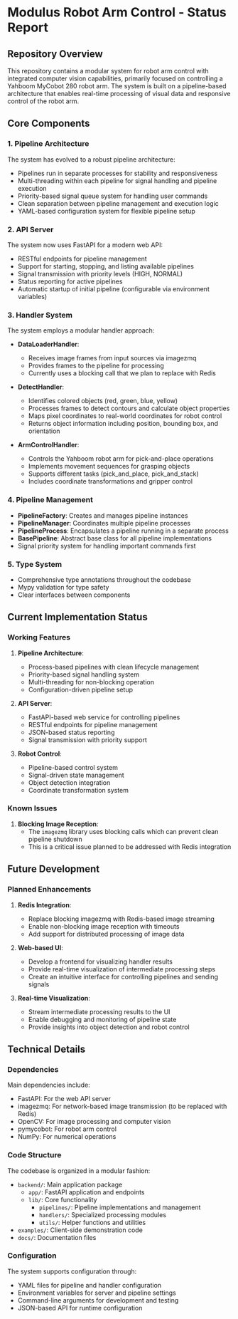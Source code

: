 # Modulus Robot Arm Control - Status Report

## Repository Overview

This repository contains a modular system for robot arm control with integrated computer vision capabilities, primarily focused on controlling a Yahboom MyCobot 280 robot arm. The system is built on a pipeline-based architecture that enables real-time processing of visual data and responsive control of the robot arm.

## Core Components

### 1. Pipeline Architecture

The system has evolved to a robust pipeline architecture:
- Pipelines run in separate processes for stability and responsiveness
- Multi-threading within each pipeline for signal handling and pipeline execution
- Priority-based signal queue system for handling user commands
- Clean separation between pipeline management and execution logic
- YAML-based configuration system for flexible pipeline setup

### 2. API Server

The system now uses FastAPI for a modern web API:
- RESTful endpoints for pipeline management
- Support for starting, stopping, and listing available pipelines
- Signal transmission with priority levels (HIGH, NORMAL)
- Status reporting for active pipelines
- Automatic startup of initial pipeline (configurable via environment variables)

### 3. Handler System

The system employs a modular handler approach:

- **DataLoaderHandler**:
  - Receives image frames from input sources via imagezmq
  - Provides frames to the pipeline for processing
  - Currently uses a blocking call that we plan to replace with Redis

- **DetectHandler**:
  - Identifies colored objects (red, green, blue, yellow)
  - Processes frames to detect contours and calculate object properties
  - Maps pixel coordinates to real-world coordinates for robot control
  - Returns object information including position, bounding box, and orientation

- **ArmControlHandler**:
  - Controls the Yahboom robot arm for pick-and-place operations
  - Implements movement sequences for grasping objects
  - Supports different tasks (pick_and_place, pick_and_stack)
  - Includes coordinate transformations and gripper control

### 4. Pipeline Management

- **PipelineFactory**: Creates and manages pipeline instances
- **PipelineManager**: Coordinates multiple pipeline processes
- **PipelineProcess**: Encapsulates a pipeline running in a separate process
- **BasePipeline**: Abstract base class for all pipeline implementations
- Signal priority system for handling important commands first

### 5. Type System

- Comprehensive type annotations throughout the codebase
- Mypy validation for type safety
- Clear interfaces between components

## Current Implementation Status

### Working Features

1. **Pipeline Architecture**:
   - Process-based pipelines with clean lifecycle management
   - Priority-based signal handling system
   - Multi-threading for non-blocking operation
   - Configuration-driven pipeline setup

2. **API Server**:
   - FastAPI-based web service for controlling pipelines
   - RESTful endpoints for pipeline management
   - JSON-based status reporting
   - Signal transmission with priority support

3. **Robot Control**:
   - Pipeline-based control system
   - Signal-driven state management
   - Object detection integration
   - Coordinate transformation system

### Known Issues

1. **Blocking Image Reception**:
   - The `imagezmq` library uses blocking calls which can prevent clean pipeline shutdown
   - This is a critical issue planned to be addressed with Redis integration

## Future Development

### Planned Enhancements

1. **Redis Integration**:
   - Replace blocking imagezmq with Redis-based image streaming
   - Enable non-blocking image reception with timeouts
   - Add support for distributed processing of image data

2. **Web-based UI**:
   - Develop a frontend for visualizing handler results
   - Provide real-time visualization of intermediate processing steps
   - Create an intuitive interface for controlling pipelines and sending signals

3. **Real-time Visualization**:
   - Stream intermediate processing results to the UI
   - Enable debugging and monitoring of pipeline state
   - Provide insights into object detection and robot control

## Technical Details

### Dependencies

Main dependencies include:
- FastAPI: For the web API server
- imagezmq: For network-based image transmission (to be replaced with Redis)
- OpenCV: For image processing and computer vision
- pymycobot: For robot arm control
- NumPy: For numerical operations

### Code Structure

The codebase is organized in a modular fashion:
- `backend/`: Main application package
  - `app/`: FastAPI application and endpoints
  - `lib/`: Core functionality
    - `pipelines/`: Pipeline implementations and management
    - `handlers/`: Specialized processing modules
    - `utils/`: Helper functions and utilities
- `examples/`: Client-side demonstration code
- `docs/`: Documentation files

### Configuration

The system supports configuration through:
- YAML files for pipeline and handler configuration
- Environment variables for server and pipeline settings
- Command-line arguments for development and testing
- JSON-based API for runtime configuration
